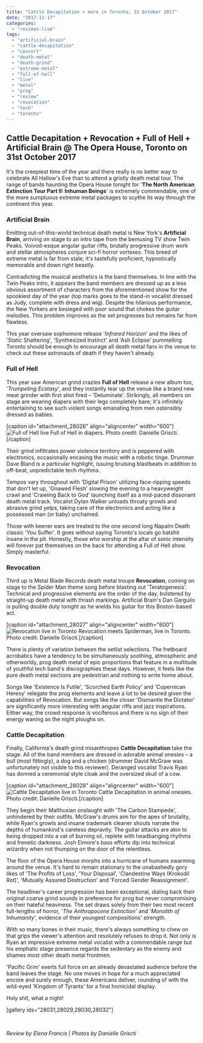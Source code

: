 ```yaml
---
title: "Cattle Decapitation + more in Toronto, 31 October 2017"
date: "2017-11-17"
categories: 
  - "reviews-live"
tags: 
  - "artificial-brain"
  - "cattle-decapitation"
  - "concert"
  - "death-metal"
  - "death-grind"
  - "extreme-metal"
  - "full-of-hell"
  - "live"
  - "metal"
  - "prog"
  - "review"
  - "revocation"
  - "tech"
  - "toronto"
---
```


## Cattle Decapitation + Revocation + Full of Hell + Artificial Brain @ The Opera House, Toronto on 31st October 2017

It's the creepiest time of the year and there really is no better way to celebrate All Hallow's Eve than to attend a gristly death metal tour. The range of bands haunting the Opera House tonight for '**The North American Extinction Tour Part II: Inhuman Beings**' is extremely commendable, one of the more sumptuous extreme metal packages to scythe its way through the continent this year.

### Artificial Brain

Emitting out-of-this-world technical death metal is New York's **Artificial Brain**, arriving on stage to an intro tape from the bemusing TV show Twin Peaks. Voivod-esque angular guitar riffs, brutally progressive drum work and stellar atmospheres conjure sci-fi horror vortexes. This breed of extreme metal is far from stale; it's tastefully proficient, hypnotically memorable and down right beastly.

Contradicting the musical aesthetics is the band themselves. In line with the Twin Peaks intro, it appears the band members are dressed up as a less obvious assortment of characters from the aforementioned show for the spookiest day of the year (top marks goes to the stand-in vocalist dressed as Judy, complete with dress and wig). Despite the hilarious performance, the New Yorkers are besieged with poor sound that chokes the guitar melodies. This problem improves as the set progresses but remains far from flawless.

This year oversaw sophomore release '_Infrared Horizon_' and the likes of 'Static Shattering', 'Synthesized Instinct' and 'Ash Eclipse' pummelling Toronto should be enough to encourage all death metal fans in the venue to check out these astronauts of death if they haven't already.

### Full of Hell

This year saw American grind crazies **Full of Hell** release a new album too, '_Trumpeting Ecstasy_', and they instantly tear up the venue like a brand new meat grinder with first shot fired – 'Deluminate'. Strikingly, all members on stage are wearing diapers with their legs completely bare; it's infinitely entertaining to see such violent songs emanating from men ostensibly dressed as babies.

\[caption id="attachment\_28026" align="aligncenter" width="600"\]![Full of Hell live](https://hellbound.ca/wp-content/uploads/2017/11/IMG_8891_fullofhell.jpg) Full of Hell in diapers. Photo credit: Danielle Griscti.\[/caption\]

Their grind infiltrates power violence territory and is peppered with electronics, occasionally encasing the music with a robotic tinge. Drummer Dave Bland is a particular highlight, issuing bruising blastbeats in addition to off-beat, unpredictable tech rhythms.

Tempos vary throughout with 'Digital Prison' utilizing face-ripping speeds that don't let up, 'Gnawed Flesh' slowing the evening to a heavyweight crawl and 'Crawling Back to God' launching itself as a mid-paced dissonant death metal track. Vocalist Dylan Walker unloads throaty growls and abrasive grind yelps, taking care of the electronics and acting like a possessed man (or baby) unchained.

Those with keener ears are treated to the one second long Napalm Death classic 'You Suffer'. It goes without saying Toronto's locals go batshit insane in the pit. Honestly, those who worship at the altar of sonic intensity will forever pat themselves on the back for attending a Full of Hell show. Simply masterful.

### Revocation

Third up is Metal Blade Records death metal troupe **Revocation**, coming on stage to the Spider Man theme song before blasting out 'Teratogenesis'. Technical and progressive elements are the order of the day, bolstered by straight-up death metal with thrash markings. Artificial Brain's Dan Garguilo is pulling double duty tonight as he wields his guitar for this Boston-based act.

\[caption id="attachment\_28027" align="aligncenter" width="600"\]![Revocation live in Toronto](https://hellbound.ca/wp-content/uploads/2017/11/IMG_8928_revocation.jpg) Revocation meets Spiderman, live in Toronto. Photo credit: Danielle Griscti.\[/caption\]

There is plenty of variation between the setlist selections. The fretboard acrobatics have a tendency to be simultaneously soothing, atmospheric and otherworldy, prog death metal of epic proportions that feature in a multitude of youthful tech band's discographies these days. However, it feels like the pure death metal sections are pedestrian and nothing to write home about.

Songs like 'Existence Is Futile', 'Scorched Earth Policy' and 'Copernican Heresy' relegate the prog elements and leave a lot to be desired given the capabilities of Revocation. But songs like the closer 'Dismantle the Dictator' are significantly more interesting with angular riffs and jazz inspirations. Either way, the crowd response is vociferous and there is no sign of their energy waning as the night ploughs on.

### Cattle Decapitation

Finally, California's death grind misanthropes **Cattle Decapitation** take the stage. All of the band members are dressed in adorable animal onesies – a bull (most fittingly), a dog and a chicken (drummer David McGraw was unfortunately not visible to this reviewer). Deranged vocalist Travis Ryan has donned a ceremonial style cloak and the oversized skull of a cow.

\[caption id="attachment\_28028" align="aligncenter" width="600"\]![Cattle Decapitation live in Toronto](https://hellbound.ca/wp-content/uploads/2017/11/IMG_8956_cattledecap.jpg) Cattle Decapitation in animal onesies. Photo credit: Danielle Griscti.\[/caption\]

They begin their Malthusian onslaught with 'The Carbon Stampede', unhindered by their outfits. McGraw's drums aim for the apex of brutality, while Ryan's growls and insane trademark cleaner shouts narrate the depths of humankind's careless depravity. The guitar attacks are akin to being dropped into a vat of burning oil, replete with headbanging rhythms and frenetic darkness. Josh Elmore's bass efforts dip into technical wizardry when not thumping on the door of the relentless.

The floor of the Opera House morphs into a hurricane of humans swarming around the venue. It's hard to remain stationary to the unabashedly gory likes of 'The Profits of Loss', 'Your Disposal', 'Clandestine Ways (Krokodil Rot)', 'Mutually Assured Destruction' and 'Forced Gender Reassignment'.

The headliner's career progression has been exceptional, dialing back their original coarse grind sounds in preference for prog but never compromising on their hateful heaviness. The set draws solely from their two most recent full-lengths of horror, '_The Anthropocene Extinction_' and '_Monolith of Inhumanity_', evidence of their youngest compositions' strength.

With so many bones in their music, there's always something to chew on that grips the viewer's attention and resolutely refuses to drop it. Not only is Ryan an impressive extreme metal vocalist with a commendable range but his emphatic stage presence regards the sedentary as the enemy and shames most other death metal frontmen.

'Pacific Grim' exerts full force on an already devastated audience before the band leaves the stage. No one moves in hope for a much appreciated encore and surely enough, these Americans deliver, rounding of with the wild-eyed 'Kingdom of Tyrants' for a final homicidal display.

Holy shit, what a night!

\[gallery ids="28031,28029,28030,28032"\]

 

_Review by Elena Francis | Photos by Danielle Griscti_
